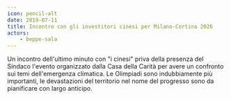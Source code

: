 ```yaml
---
icon: pencil-alt
date: 2019-07-11
title: Incontro con gli investitori cinesi per Milano-Cortina 2026
actors:
    - beppe-sala
---
```


Un incontro dell'ultimo minuto con "i cinesi" priva della presenza del Sindaco l'evento organizzato dalla Casa della Carità per avere un confronto sui temi dell'emergenza climatica.
Le Olimpiadi sono indubbiamente più importanti, le devastazioni del territorio nel nome del progresso sono da pianificare con largo anticipo.
